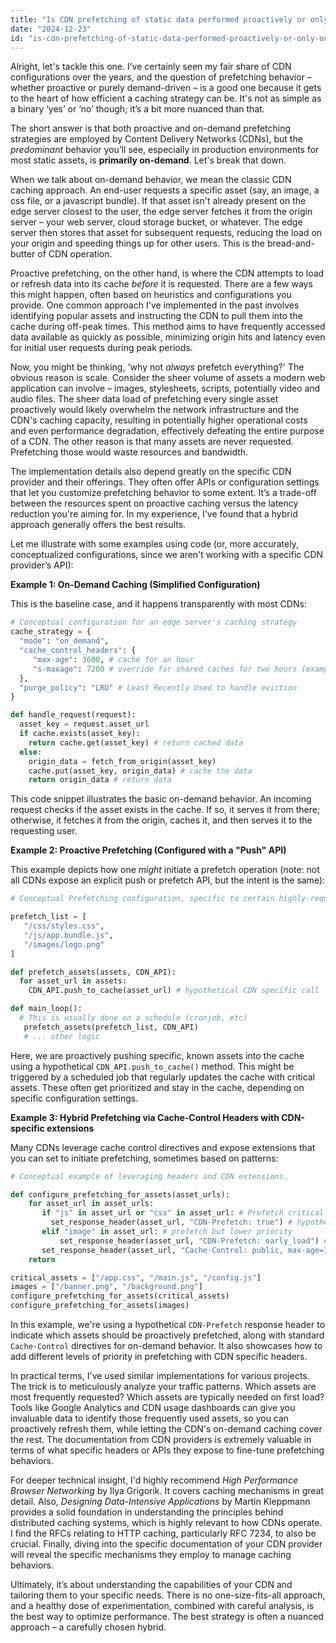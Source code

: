 ```yaml
---
title: "Is CDN prefetching of static data performed proactively or only on demand?"
date: "2024-12-23"
id: "is-cdn-prefetching-of-static-data-performed-proactively-or-only-on-demand"
---
```


Alright, let's tackle this one. I’ve certainly seen my fair share of CDN configurations over the years, and the question of prefetching behavior – whether proactive or purely demand-driven – is a good one because it gets to the heart of how efficient a caching strategy can be. It's not as simple as a binary ‘yes’ or ‘no’ though; it’s a bit more nuanced than that.

The short answer is that both proactive and on-demand prefetching strategies are employed by Content Delivery Networks (CDNs), but the *predominant* behavior you’ll see, especially in production environments for most static assets, is **primarily on-demand**. Let's break that down.

When we talk about on-demand behavior, we mean the classic CDN caching approach. An end-user requests a specific asset (say, an image, a css file, or a javascript bundle). If that asset isn't already present on the edge server closest to the user, the edge server fetches it from the origin server – your web server, cloud storage bucket, or whatever. The edge server then stores that asset for subsequent requests, reducing the load on your origin and speeding things up for other users. This is the bread-and-butter of CDN operation.

Proactive prefetching, on the other hand, is where the CDN attempts to load or refresh data into its cache *before* it is requested. There are a few ways this might happen, often based on heuristics and configurations you provide. One common approach I've implemented in the past involves identifying popular assets and instructing the CDN to pull them into the cache during off-peak times. This method aims to have frequently accessed data available as quickly as possible, minimizing origin hits and latency even for initial user requests during peak periods.

Now, you might be thinking, 'why not *always* prefetch everything?' The obvious reason is scale. Consider the sheer volume of assets a modern web application can involve – images, stylesheets, scripts, potentially video and audio files. The sheer data load of prefetching every single asset proactively would likely overwhelm the network infrastructure and the CDN's caching capacity, resulting in potentially higher operational costs and even performance degradation, effectively defeating the entire purpose of a CDN. The other reason is that many assets are never requested. Prefetching those would waste resources and bandwidth.

The implementation details also depend greatly on the specific CDN provider and their offerings. They often offer APIs or configuration settings that let you customize prefetching behavior to some extent. It’s a trade-off between the resources spent on proactive caching versus the latency reduction you're aiming for. In my experience, I've found that a hybrid approach generally offers the best results.

Let me illustrate with some examples using code (or, more accurately, conceptualized configurations, since we aren't working with a specific CDN provider’s API):

**Example 1: On-Demand Caching (Simplified Configuration)**

This is the baseline case, and it happens transparently with most CDNs:

```python
# Conceptual configuration for an edge server's caching strategy
cache_strategy = {
  "mode": "on_demand",
  "cache_control_headers": {
     "max-age": 3600, # cache for an hour
     "s-maxage": 7200 # override for shared caches for two hours (example for CDN)
  },
  "purge_policy": "LRU" # Least Recently Used to handle eviction
}

def handle_request(request):
  asset_key = request.asset_url
  if cache.exists(asset_key):
    return cache.get(asset_key) # return cached data
  else:
    origin_data = fetch_from_origin(asset_key)
    cache.put(asset_key, origin_data) # cache the data
    return origin_data # return data
```

This code snippet illustrates the basic on-demand behavior. An incoming request checks if the asset exists in the cache. If so, it serves it from there; otherwise, it fetches it from the origin, caches it, and then serves it to the requesting user.

**Example 2: Proactive Prefetching (Configured with a "Push" API)**

This example depicts how one *might* initiate a prefetch operation (note: not all CDNs expose an explicit push or prefetch API, but the intent is the same):

```python
# Conceptual Prefetching configuration, specific to certain highly-requested files.

prefetch_list = [
   "/css/styles.css",
   "/js/app.bundle.js",
   "/images/logo.png"
]

def prefetch_assets(assets, CDN_API):
  for asset_url in assets:
    CDN_API.push_to_cache(asset_url) # hypothetical CDN specific call

def main_loop():
  # This is usually done on a schedule (cronjob, etc)
   prefetch_assets(prefetch_list, CDN_API)
   # ... other logic
```

Here, we are proactively pushing specific, known assets into the cache using a hypothetical `CDN_API.push_to_cache()` method. This might be triggered by a scheduled job that regularly updates the cache with critical assets. These often get prioritized and stay in the cache, depending on specific configuration settings.

**Example 3: Hybrid Prefetching via Cache-Control Headers with CDN-specific extensions**

Many CDNs leverage cache control directives and expose extensions that you can set to initiate prefetching, sometimes based on patterns:

```python
# Conceptual example of leveraging headers and CDN extensions.

def configure_prefetching_for_assets(asset_urls):
    for asset_url in asset_urls:
       if "js" in asset_url or "css" in asset_url: # Prefetch critical code
         set_response_header(asset_url, "CDN-Prefetch: true") # hypothetical CDN header
       elif "image" in asset_url: # prefetch but lower priority
           set_response_header(asset_url, "CDN-Prefetch: early_load") # example of lower priority
       set_response_header(asset_url, "Cache-Control: public, max-age=3600, s-maxage=7200") # standard caching directives
    return

critical_assets = ["/app.css", "/main.js", "/config.js"]
images = ["/banner.png", "/background.png"]
configure_prefetching_for_assets(critical_assets)
configure_prefetching_for_assets(images)

```
In this example, we're using a hypothetical `CDN-Prefetch` response header to indicate which assets should be proactively prefetched, along with standard `Cache-Control` directives for on-demand behavior. It also showcases how to add different levels of priority in prefetching with CDN specific headers.

In practical terms, I've used similar implementations for various projects. The trick is to meticulously analyze your traffic patterns. Which assets are most frequently requested? Which assets are typically needed on first load? Tools like Google Analytics and CDN usage dashboards can give you invaluable data to identify those frequently used assets, so you can proactively refresh them, while letting the CDN's on-demand caching cover the rest. The documentation from CDN providers is extremely valuable in terms of what specific headers or APIs they expose to fine-tune prefetching behaviors.

For deeper technical insight, I'd highly recommend *High Performance Browser Networking* by Ilya Grigorik. It covers caching mechanisms in great detail. Also, *Designing Data-Intensive Applications* by Martin Kleppmann provides a solid foundation in understanding the principles behind distributed caching systems, which is highly relevant to how CDNs operate. I find the RFCs relating to HTTP caching, particularly RFC 7234, to also be crucial. Finally, diving into the specific documentation of your CDN provider will reveal the specific mechanisms they employ to manage caching behaviors.

Ultimately, it’s about understanding the capabilities of your CDN and tailoring them to your specific needs. There is no one-size-fits-all approach, and a healthy dose of experimentation, combined with careful analysis, is the best way to optimize performance. The best strategy is often a nuanced approach – a carefully chosen hybrid.
